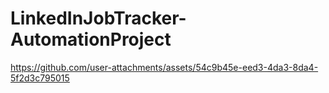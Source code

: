 # LinkedInJobTracker-AutomationProject

https://github.com/user-attachments/assets/54c9b45e-eed3-4da3-8da4-5f2d3c795015

